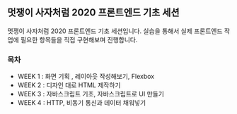 ## 멋쟁이 사자처럼 2020 프론트엔드 기초 세션

멋쟁이 사자처럼 2020 프론트엔드 기초 세션입니다. 실습을 통해서 실제 프론트엔드 작업에 필요한 항목들을 직접 구현해보며 진행합니다.

### 목차 

- WEEK 1 : 화면 기획 , 레이아웃 작성해보기, Flexbox
- WEEK 2 : 디자인 대로 HTML 제작하기 
- WEEK 3 : 자바스크립트 기초, 자바스크립트로 UI 만들기 
- WEEK 4 : HTTP, 비동기 통신과 데이터 채워넣기 